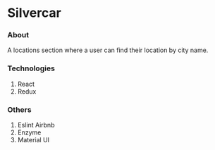 # Silvercar

### About

A locations section where a user can find their location by city name.

### Technologies

1. React
2. Redux

### Others

1. Eslint Airbnb
2. Enzyme
3. Material UI
